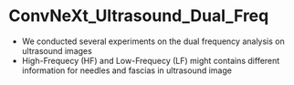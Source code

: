 # ConvNeXt_Ultrasound_Dual_Freq
- We conducted several experiments on the dual frequency analysis on ultrasound images
- High-Frequecy (HF) and Low-Frequecy (LF) might contains different information for needles and fascias in ultrasound image
